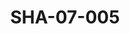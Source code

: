 ---
pid: SHA-07-005
title: SHA-07-005
language: ar
original_label: 
rights: شرحبيل احمد
location_of_original: شرحبيل احمد
photographer_or_studio: 
scanned_from: photograph 10.4 by 16.8
_date: 8/9/1977
location: الخرطوم، نادي الطيران المدني
description: شرحبيل احمد وشخص اخر في حفل تكريم شرحبيل احمد
additional_notes: 
permission_display: 'yes'
on_server: 'no'
on_website: 'no'
permalink: /photopages/ar/SHA-07-005.html
layout: photo-page
---